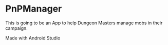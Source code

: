 # PnPManager
This is going to be an App to help Dungeon Masters manage mobs in their campaign.

Made with Android Studio
